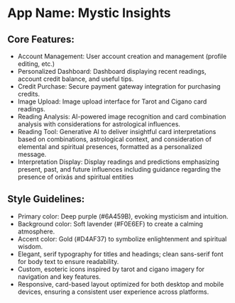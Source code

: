 # **App Name**: Mystic Insights

## Core Features:

- Account Management: User account creation and management (profile editing, etc.)
- Personalized Dashboard: Dashboard displaying recent readings, account credit balance, and useful tips.
- Credit Purchase: Secure payment gateway integration for purchasing credits.
- Image Upload: Image upload interface for Tarot and Cigano card readings.
- Reading Analysis: AI-powered image recognition and card combination analysis with considerations for astrological influences.
- Reading Tool: Generative AI to deliver insightful card interpretations based on combinations, astrological context, and consideration of elemental and spiritual presences, formatted as a personalized message.
- Interpretation Display: Display readings and predictions emphasizing present, past, and future influences including guidance regarding the presence of orixás and spiritual entities

## Style Guidelines:

- Primary color: Deep purple (#6A459B), evoking mysticism and intuition.
- Background color: Soft lavender (#F0E6EF) to create a calming atmosphere.
- Accent color: Gold (#D4AF37) to symbolize enlightenment and spiritual wisdom.
- Elegant, serif typography for titles and headings; clean sans-serif font for body text to ensure readability.
- Custom, esoteric icons inspired by tarot and cigano imagery for navigation and key features.
- Responsive, card-based layout optimized for both desktop and mobile devices, ensuring a consistent user experience across platforms.